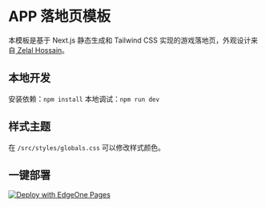 # APP 落地页模板
本模板是基于 Next.js 静态生成和 Tailwind CSS 实现的游戏落地页，外观设计来自[
Zelal Hossain](https://www.figma.com/community/file/1217036317745794461)。

## 本地开发
安装依赖：`npm install`
本地调试：`npm run dev`

## 样式主题
在 `/src/styles/globals.css` 可以修改样式颜色。

## 一键部署
[![Deploy with EdgeOne Pages](https://cdnstatic.tencentcs.com/edgeone/pages/deploy.svg)](https://edgeone.ai/pages/new?template=https://github.com/TencentEdgeOne/game-landing-page)




